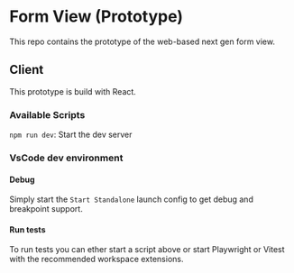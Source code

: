 # Form View (Prototype)

This repo contains the prototype of the web-based next gen form view.

## Client

This prototype is build with React.

### Available Scripts

`npm run dev`: Start the dev server

### VsCode dev environment

#### Debug

Simply start the `Start Standalone` launch config to get debug and breakpoint support.

#### Run tests

To run tests you can ether start a script above or start Playwright or Vitest with the recommended workspace extensions.
